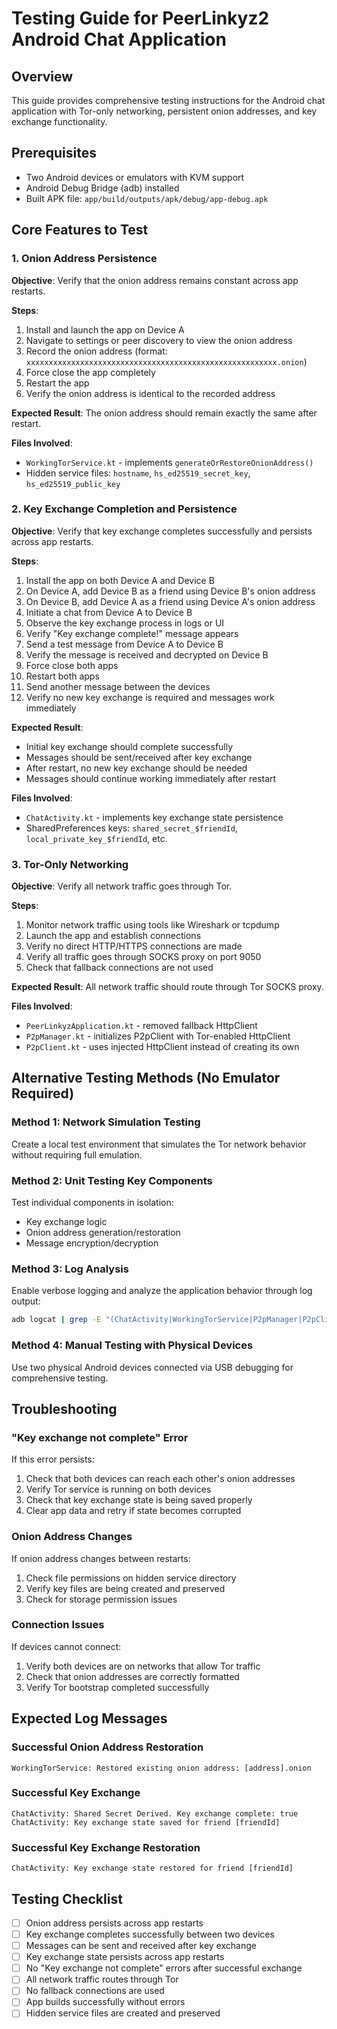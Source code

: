 # Testing Guide for PeerLinkyz2 Android Chat Application

## Overview
This guide provides comprehensive testing instructions for the Android chat application with Tor-only networking, persistent onion addresses, and key exchange functionality.

## Prerequisites
- Two Android devices or emulators with KVM support
- Android Debug Bridge (adb) installed
- Built APK file: `app/build/outputs/apk/debug/app-debug.apk`

## Core Features to Test

### 1. Onion Address Persistence
**Objective**: Verify that the onion address remains constant across app restarts.

**Steps**:
1. Install and launch the app on Device A
2. Navigate to settings or peer discovery to view the onion address
3. Record the onion address (format: `xxxxxxxxxxxxxxxxxxxxxxxxxxxxxxxxxxxxxxxxxxxxxxxxxxxxxxxx.onion`)
4. Force close the app completely
5. Restart the app
6. Verify the onion address is identical to the recorded address

**Expected Result**: The onion address should remain exactly the same after restart.

**Files Involved**:
- `WorkingTorService.kt` - implements `generateOrRestoreOnionAddress()`
- Hidden service files: `hostname`, `hs_ed25519_secret_key`, `hs_ed25519_public_key`

### 2. Key Exchange Completion and Persistence
**Objective**: Verify that key exchange completes successfully and persists across app restarts.

**Steps**:
1. Install the app on both Device A and Device B
2. On Device A, add Device B as a friend using Device B's onion address
3. On Device B, add Device A as a friend using Device A's onion address
4. Initiate a chat from Device A to Device B
5. Observe the key exchange process in logs or UI
6. Verify "Key exchange complete!" message appears
7. Send a test message from Device A to Device B
8. Verify the message is received and decrypted on Device B
9. Force close both apps
10. Restart both apps
11. Send another message between the devices
12. Verify no new key exchange is required and messages work immediately

**Expected Result**: 
- Initial key exchange should complete successfully
- Messages should be sent/received after key exchange
- After restart, no new key exchange should be needed
- Messages should continue working immediately after restart

**Files Involved**:
- `ChatActivity.kt` - implements key exchange state persistence
- SharedPreferences keys: `shared_secret_$friendId`, `local_private_key_$friendId`, etc.

### 3. Tor-Only Networking
**Objective**: Verify all network traffic goes through Tor.

**Steps**:
1. Monitor network traffic using tools like Wireshark or tcpdump
2. Launch the app and establish connections
3. Verify no direct HTTP/HTTPS connections are made
4. Verify all traffic goes through SOCKS proxy on port 9050
5. Check that fallback connections are not used

**Expected Result**: All network traffic should route through Tor SOCKS proxy.

**Files Involved**:
- `PeerLinkyzApplication.kt` - removed fallback HttpClient
- `P2pManager.kt` - initializes P2pClient with Tor-enabled HttpClient
- `P2pClient.kt` - uses injected HttpClient instead of creating its own

## Alternative Testing Methods (No Emulator Required)

### Method 1: Network Simulation Testing
Create a local test environment that simulates the Tor network behavior without requiring full emulation.

### Method 2: Unit Testing Key Components
Test individual components in isolation:
- Key exchange logic
- Onion address generation/restoration
- Message encryption/decryption

### Method 3: Log Analysis
Enable verbose logging and analyze the application behavior through log output:
```bash
adb logcat | grep -E "(ChatActivity|WorkingTorService|P2pManager|P2pClient)"
```

### Method 4: Manual Testing with Physical Devices
Use two physical Android devices connected via USB debugging for comprehensive testing.

## Troubleshooting

### "Key exchange not complete" Error
If this error persists:
1. Check that both devices can reach each other's onion addresses
2. Verify Tor service is running on both devices
3. Check that key exchange state is being saved properly
4. Clear app data and retry if state becomes corrupted

### Onion Address Changes
If onion address changes between restarts:
1. Check file permissions on hidden service directory
2. Verify key files are being created and preserved
3. Check for storage permission issues

### Connection Issues
If devices cannot connect:
1. Verify both devices are on networks that allow Tor traffic
2. Check that onion addresses are correctly formatted
3. Verify Tor bootstrap completed successfully

## Expected Log Messages

### Successful Onion Address Restoration
```
WorkingTorService: Restored existing onion address: [address].onion
```

### Successful Key Exchange
```
ChatActivity: Shared Secret Derived. Key exchange complete: true
ChatActivity: Key exchange state saved for friend [friendId]
```

### Successful Key Exchange Restoration
```
ChatActivity: Key exchange state restored for friend [friendId]
```

## Testing Checklist

- [ ] Onion address persists across app restarts
- [ ] Key exchange completes successfully between two devices
- [ ] Messages can be sent and received after key exchange
- [ ] Key exchange state persists across app restarts
- [ ] No "Key exchange not complete" errors after successful exchange
- [ ] All network traffic routes through Tor
- [ ] No fallback connections are used
- [ ] App builds successfully without errors
- [ ] Hidden service files are created and preserved
